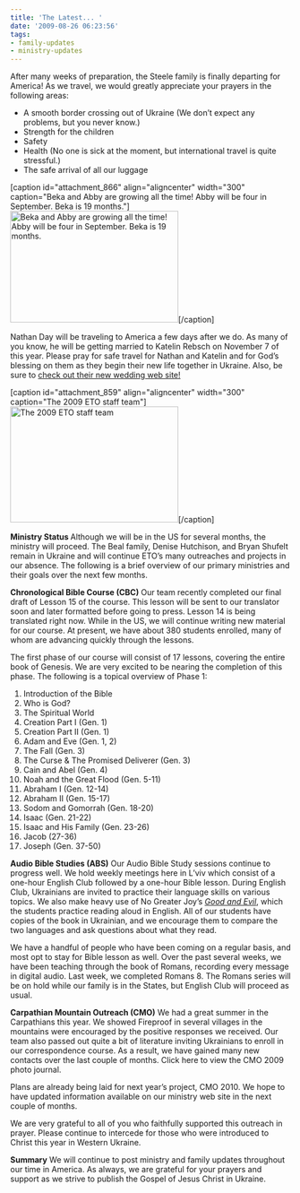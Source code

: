 ```yaml
---
title: 'The Latest... '
date: '2009-08-26 06:23:56'
tags:
- family-updates
- ministry-updates
---
```


After many weeks of preparation, the Steele family is finally departing for America! As we travel, we would greatly appreciate your prayers in the following areas:
<ul>
	<li>A smooth border crossing out of Ukraine (We don’t expect any problems, but you never know.)</li>
	<li>Strength for the children</li>
	<li>Safety</li>
	<li>Health (No one is sick at the moment, but international travel is quite stressful.)</li>
	<li>The safe arrival of all our luggage</li>
</ul>
[caption id="attachment_866" align="aligncenter" width="300" caption="Beka and Abby are growing all the time! Abby will be four in September. Beka is 19 months."]<a href="https://s3.amazonaws.com/images.ofreport.com/2009/08/20090823_0061.JPG"><img class="size-medium wp-image-866" title="20090823_0061" src="https://s3.amazonaws.com/images.ofreport.com/2009/08/20090823_0061-300x199.jpg" alt="Beka and Abby are growing all the time! Abby will be four in September. Beka is 19 months." width="300" height="199" /></a>[/caption]

Nathan Day will be traveling to America a few days after we do. As many of you know, he will be getting married to Katelin Rebsch on November 7 of this year. Please pray for safe travel for Nathan and Katelin and for God’s blessing on them as they begin their new life together in Ukraine. Also, be sure to <a href="http://www.mywedding.com/natelin" target="_blank">check out their new wedding web site!</a>

[caption id="attachment_859" align="aligncenter" width="300" caption="The 2009 ETO staff team"]<a href="https://s3.amazonaws.com/images.ofreport.com/2009/08/ETO_Team_Picture.jpg"><img class="size-medium wp-image-859" title="ETO_Team_Picture" src="https://s3.amazonaws.com/images.ofreport.com/2009/08/ETO_Team_Picture-300x207.jpg" alt="The 2009 ETO staff team" width="300" height="207" /></a>[/caption]

<strong>Ministry Status
<span style="font-weight: normal;">Although we will be in the US for several months, the ministry will proceed. The Beal family, Denise Hutchison, and Bryan Shufelt remain in Ukraine and will continue ETO’s many outreaches and projects in our absence. The following is a brief overview of our primary ministries and their goals over the next few months.</span></strong>

<strong>Chronological Bible Course (CBC)</strong>
Our team recently completed our final draft of Lesson 15 of the course. This lesson will be sent to our translator soon and later formatted before going to press. Lesson 14 is being translated right now. While in the US, we will continue writing new material for our course. At present, we have about 380 students enrolled, many of whom are advancing quickly through the lessons.

The first phase of our course will consist of 17 lessons, covering the entire book of Genesis. We are very excited to be nearing the completion of this phase. The following is a topical overview of Phase 1:
<ol>
	<li>Introduction of the Bible</li>
	<li>Who is God?</li>
	<li>The Spiritual World</li>
	<li>Creation Part I (Gen. 1)</li>
	<li>Creation Part II (Gen. 1)</li>
	<li>Adam and Eve (Gen. 1, 2)</li>
	<li>The Fall (Gen. 3)</li>
	<li>The Curse &amp; The Promised Deliverer (Gen. 3)</li>
	<li>Cain and Abel (Gen. 4)</li>
	<li>Noah and the Great Flood (Gen. 5-11)</li>
	<li>Abraham I (Gen. 12-14)</li>
	<li>Abraham II (Gen. 15-17)</li>
	<li>Sodom and Gomorrah (Gen. 18-20)</li>
	<li>Isaac (Gen. 21-22)</li>
	<li>Isaac and His Family (Gen. 23-26)</li>
	<li>Jacob (27-36)</li>
	<li>Joseph (Gen. 37-50)</li>
</ol>
<strong>Audio Bible Studies (ABS)</strong>
Our Audio Bible Study sessions continue to progress well. We hold weekly meetings here in L’viv which consist of a one-hour English Club followed by a one-hour Bible lesson. During English Club, Ukrainians are invited to practice their language skills on various topics. We also make heavy use of No Greater Joy’s <em><a href="http://www.euroteamoutreach.org/index.php?p=goodevil" target="_blank">Good and Evil</a></em>, which the students practice reading aloud in English. All of our students have copies of the book in Ukrainian, and we encourage them to compare the two languages and ask questions about what they read.

We have a handful of people who have been coming on a regular basis, and most opt to stay for Bible lesson as well. Over the past several weeks, we have been teaching through the book of Romans, recording every message in digital audio. Last week, we completed Romans 8. The Romans series will be on hold while our family is in the States, but English Club will proceed as usual.

<strong>Carpathian Mountain Outreach (CMO)</strong>
We had a great summer in the Carpathians this year. We showed Fireproof in several villages in the mountains were encouraged by the positive responses we received. Our team also passed out quite a bit of literature inviting Ukrainians to enroll in our correspondence course. As a result, we have gained many new contacts over the last couple of months. Click here to view the CMO 2009 photo journal.

Plans are already being laid for next year’s project, CMO 2010. We hope to have updated information available on our ministry web site in the next couple of months.

We are very grateful to all of you who faithfully supported this outreach in prayer. Please continue to intercede for those who were introduced to Christ this year in Western Ukraine.

<strong>Summary</strong>
We will continue to post ministry and family updates throughout our time in America. As always, we are grateful for your prayers and support as we strive to publish the Gospel of Jesus Christ in Ukraine.
